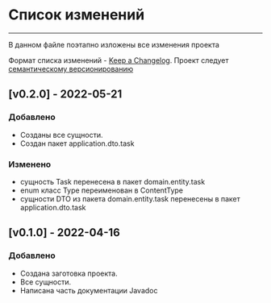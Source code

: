 # Список изменений
___
В данном файле поэтапно изложены все изменения проекта

Формат списка изменений - [Keep a Changelog](https://keepachangelog.com/ru/1.0.0/). Проект следует [семантическому версионированию](https://semver.org/lang/ru/)

## [v0.2.0] - 2022-05-21

### Добавлено 

- Созданы все сущности.
- Создан пакет application.dto.task
### Изменено
- сущность Task перенесена в пакет domain.entity.task
- enum класс Type переименован в ContentType
- сущности DTO из пакета domain.entity.task перенесены в пакет application.dto.task

## [v0.1.0] - 2022-04-16

### Добавлено
- Создана заготовка проекта.
- Все сущности.
- Написана часть документации Javadoc



